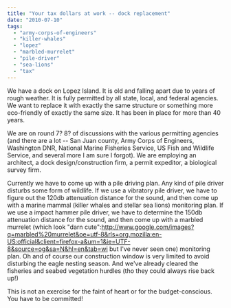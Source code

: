```yaml
---
title: "Your tax dollars at work -- dock replacement"
date: "2010-07-10"
tags: 
  - "army-corps-of-engineers"
  - "killer-whales"
  - "lopez"
  - "marbled-murrelet"
  - "pile-driver"
  - "sea-lions"
  - "tax"
---
```


We have a dock on Lopez Island. It is old and falling apart due to years of rough weather. It is fully permitted by all state, local, and federal agencies. We want to replace it with exactly the same structure or something more eco-friendly of exactly the same size. It has been in place for more than 40 years.

We are on round 7? 8? of discussions with the various permitting agencies (and there are a lot -- San Juan county, Army Corps of Engineers, Washington DNR, National Marine Fisheries Service, US Fish and Wildlife Service, and several more I am sure I forgot). We are employing an architect, a dock design/construction firm, a permit expeditor, a biological survey firm.

Currently we have to come up with a pile driving plan. Any kind of pile driver disturbs some form of wildlife. If we use a vibratory pile driver, we have to figure out the 120db attenuation distance for the sound, and then come up with a marine mammal (killer whales and stellar sea lions) monitoring plan. If we use a impact hammer pile driver, we have to determine the 150db attenuation distance for the sound, and then come up with a marbled murrelet (which look "darn cute":http://www.google.com/images?q=marbled%20murrelet&oe=utf-8&rls=org.mozilla:en-US:official&client=firefox-a&um=1&ie=UTF-8&source=og&sa=N&hl=en&tab=wi but I've never seen one) monitoring plan. Oh and of course our construction window is very limited to avoid disturbing the eagle nesting season. And we've already cleared the fisheries and seabed vegetation hurdles (tho they could always rise back up!)

This is not an exercise for the faint of heart or for the budget-conscious. You have to be committed!
